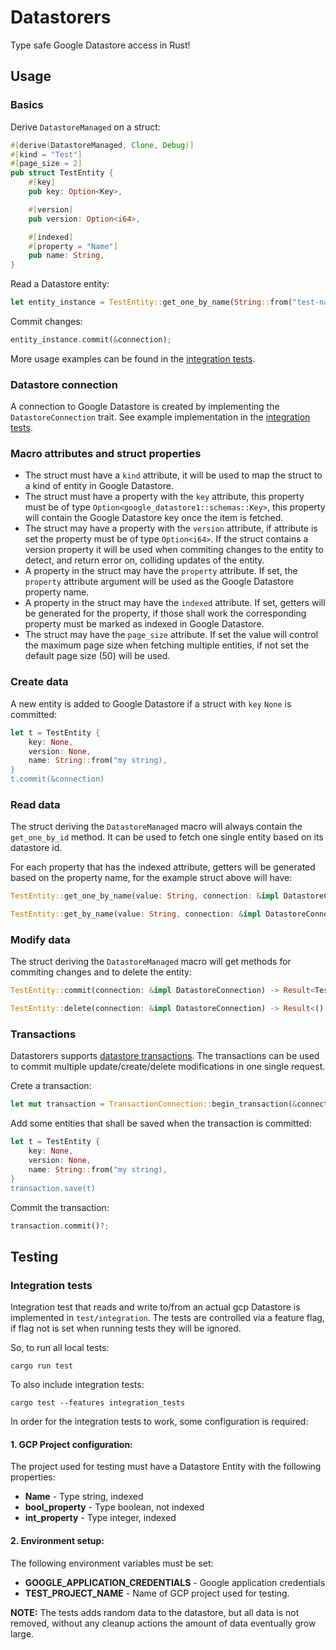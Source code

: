 # Datastorers

Type safe Google Datastore access in Rust!

## Usage

### Basics

Derive `DatastoreManaged` on a struct:

```rust
#[derive(DatastoreManaged, Clone, Debug)]
#[kind = "Test"]
#[page_size = 2]
pub struct TestEntity {
    #[key]
    pub key: Option<Key>,

    #[version]
    pub version: Option<i64>,

    #[indexed]
    #[property = "Name"]
    pub name: String,
}
```

Read a Datastore entity:

```rust
let entity_instance = TestEntity::get_one_by_name(String::from("test-name", &connection))?;
```

Commit changes:

```rust
entity_instance.commit(&connection);
```

More usage examples can be found in the [integration tests](tests/integration).

### Datastore connection

A connection to Google Datastore is created by implementing the `DatastoreConnection` trait.
See example implementation in the [integration tests](tests/integration/connection.rs).

### Macro attributes and struct properties

* The struct must have a `kind` attribute, it will be used to map the struct to a kind of entity in Google Datastore.
* The struct must have a property with the `key` attribute, this property must be of type `Option<google_datastore1::schemas::Key>`, this property will contain the Google Datastore key once the item is fetched.
* The struct may have a property with the `version` attribute, if attribute is set the property must be of type `Option<i64>`. If the struct contains a version property it will be used when commiting changes to the entity to detect, and return error on, colliding updates of the entity.
* A property in the struct may have the `property` attribute. If set, the `property` attribute argument will be used as the Google Datastore property name.
* A property in the struct may have the `indexed` attribute. If set, getters will be generated for the property, if those shall work the corresponding property must be marked as indexed in Google Datastore.
* The struct may have the `page_size` attribute. If set the value will control the maximum page size when fetching multiple entities, if not set the default page size (50) will be used.


### Create data

A new entity is added to Google Datastore if a struct with `key` `None` is committed:

```rust
let t = TestEntity {
    key: None,
    version: None,
    name: String::from("my string),
}
t.commit(&connection)
```

### Read data

The struct deriving the `DatastoreManaged` macro will always contain the `get_one_by_id` method. It can be used to fetch one single entity based on its datastore id.

For each property that has the indexed attribute, getters will be generated based on the property name, for the example struct above will have:

```rust
TestEntity::get_one_by_name(value: String, connection: &impl DatastoreConnection) -> Result<TestEntity, DatastorersError>

TestEntity::get_by_name(value: String, connection: &impl DatastoreConnection) -> Result<ResultCollection<TestEntity>, DatastorersError>

```

### Modify data

The struct deriving the `DatastoreManaged` macro will get methods for commiting changes and to delete the entity:

```rust
TestEntity::commit(connection: &impl DatastoreConnection) -> Result<TestEntity, DatastorersError>

TestEntity::delete(connection: &impl DatastoreConnection) -> Result<(), DatastorersError>

```

### Transactions

Datastorers supports [datastore transactions](https://cloud.google.com/datastore/docs/concepts/transactions).
The transactions can be used to commit multiple update/create/delete modifications in one single request.

Crete a transaction:

```rust
let mut transaction = TransactionConnection::begin_transaction(&connection)?;
```

Add some entities that shall be saved when the transaction is committed:

```rust
let t = TestEntity {
    key: None,
    version: None,
    name: String::from("my string),
}
transaction.save(t)
```

Commit the transaction:

```rust
transaction.commit()?;
```

## Testing

### Integration tests

Integration test that reads and write to/from an actual gcp Datastore is implemented in `test/integration`.
The tests are controlled via a feature flag, if flag not is set when running tests they will be ignored.

So, to run all local tests:

```shell
cargo run test
```

To also include integration tests:

```shell
cargo test --features integration_tests
```

In order for the integration tests to work, some configuration is required:

#### 1. GCP Project configuration:

The project used for testing must have a Datastore Entity with the following properties:

* **Name** - Type string, indexed
* **bool_property** - Type boolean, not indexed
* **int_property** - Type integer, indexed

#### 2. Environment setup:

The following environment variables must be set:

* **GOOGLE_APPLICATION_CREDENTIALS** - Google application credentials
* **TEST_PROJECT_NAME** - Name of GCP project used for testing.

**NOTE:** The tests adds random data to the datastore, but all data is not removed, without any cleanup actions the amount of data eventually grow large.
